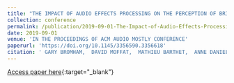 ```yaml
---
title: "THE IMPACT OF AUDIO EFFECTS PROCESSING ON THE PERCEPTION OF BRIGHTNESS AND WARMTH"
collection: conference
permalink: /publication/2019-09-01-The-Impact-of-Audio-Effects-Processing-on-the-Perception-of-Brightness-and-Warmth
date: 2019-09-01
venue: 'IN THE PROCEEDINGS OF ACM AUDIO MOSTLY CONFERENCE'
paperurl: 'https://doi.org/10.1145/3356590.3356618'
citation: ' GARY BROMHAM,  DAVID MOFFAT,  MATHIEU BARTHET,  ANNE DANIELSEN,  GY{\&amp;QUOT;O}RGY FAZEKAS, &quot;THE IMPACT OF AUDIO EFFECTS PROCESSING ON THE PERCEPTION OF BRIGHTNESS AND WARMTH.&quot; IN THE PROCEEDINGS OF ACM AUDIO MOSTLY CONFERENCE, 2019.'
---
```

[Access paper here](https://doi.org/10.1145/3356590.3356618){:target="_blank"}
